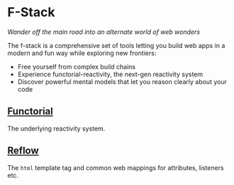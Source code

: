 # F-Stack

_Wander off the main road into an alternate world of web wonders_

The f-stack is a comprehensive set of tools letting you build web apps in a
modern and fun way while exploring new frontiers:

- Free yourself from complex build chains
- Experience functorial-reactivity, the next-gen reactivity system
- Discover powerful mental models that let you reason clearly about your code

## [Functorial](./packages/functorial/README.md)

The underlying reactivity system.

## [Reflow](./packages/reflow/README.md)

The `html` template tag and common web mappings for attributes, listeners etc.
